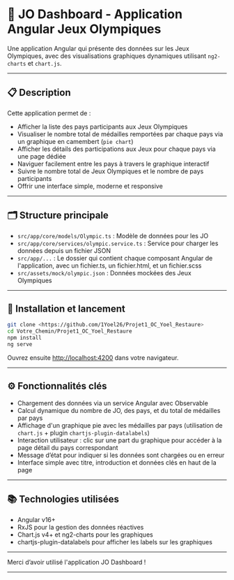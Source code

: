 
# 🏅 JO Dashboard - Application Angular Jeux Olympiques

Une application Angular qui présente des données sur les Jeux Olympiques, avec des visualisations graphiques dynamiques utilisant `ng2-charts` et `chart.js`.

---

## 📋 Description

Cette application permet de :

- Afficher la liste des pays participants aux Jeux Olympiques
- Visualiser le nombre total de médailles remportées par chaque pays via un graphique en camembert (`pie chart`)
- Afficher les détails des participations aux Jeux pour chaque pays via une page dédiée
- Naviguer facilement entre les pays à travers le graphique interactif
- Suivre le nombre total de Jeux Olympiques et le nombre de pays participants
- Offrir une interface simple, moderne et responsive

---

## 🗂️ Structure principale

- `src/app/core/models/Olympic.ts` : Modèle de données pour les JO
- `src/app/core/services/olympic.service.ts` : Service pour charger les données depuis un fichier JSON
- `src/app/...` : Le dossier qui contient chaque composant Angular de l'application, avec un fichier.ts, un fichier.html, et un fichier.scss
- `src/assets/mock/olympic.json` : Données mockées des Jeux Olympiques

---

## 🚀 Installation et lancement

```bash
git clone <https://github.com/1Yoel26/Projet1_OC_Yoel_Restaure>
cd Votre_Chemin/Projet1_OC_Yoel_Restaure
npm install
ng serve
```

Ouvrez ensuite [http://localhost:4200](http://localhost:4200) dans votre navigateur.

---

## ⚙️ Fonctionnalités clés

- Chargement des données via un service Angular avec Observable
- Calcul dynamique du nombre de JO, des pays, et du total de médailles par pays
- Affichage d'un graphique pie avec les médailles par pays (utilisation de `chart.js` + plugin `chartjs-plugin-datalabels`)
- Interaction utilisateur : clic sur une part du graphique pour accéder à la page détail du pays correspondant
- Message d’état pour indiquer si les données sont chargées ou en erreur
- Interface simple avec titre, introduction et données clés en haut de la page


---

## 📚 Technologies utilisées

- Angular v16+
- RxJS pour la gestion des données réactives
- Chart.js v4+ et ng2-charts pour les graphiques
- chartjs-plugin-datalabels pour afficher les labels sur les graphiques


---

Merci d’avoir utilisé l'application JO Dashboard !  

---
